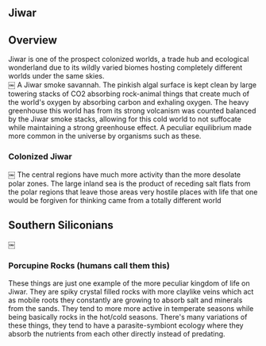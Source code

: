 ## Jiwar

## Overview

Jiwar is one of the prospect colonized worlds, a trade hub and ecological wonderland due to its wildly varied biomes hosting completely different worlds under the same skies.  
￼
A Jiwar smoke savannah.  The pinkish algal surface is kept clean by large towering stacks of CO2 absorbing rock-animal things that create much of the world's oxygen by absorbing carbon and exhaling oxygen.  The heavy greenhouse this world has from its strong volcanism was counted balanced by the Jiwar smoke stacks, allowing for this cold world to not suffocate while maintaining a strong greenhouse effect.  A peculiar equilibrium made more common in the universe by organisms such as these.

### Colonized Jiwar

￼
The central regions have much more activity than the more desolate polar zones.  The large inland sea is the product of receding salt flats from the polar regions that leave those areas very hostile places with life that one would be forgiven for thinking came from a totally different world

## Southern Siliconians
￼
### Porcupine Rocks (humans call them this)

These things are just one example of the more peculiar kingdom of life on Jiwar.  They are spiky crystal filled rocks with more claylike veins which act as mobile roots they constantly are growing to absorb salt and minerals from the sands.  They tend to more more active in temperate seasons while being basically rocks in the hot/cold seasons.  There's many variations of these things, they tend to have a parasite-symbiont ecology where they absorb the nutrients from each other directly instead of predating.  
